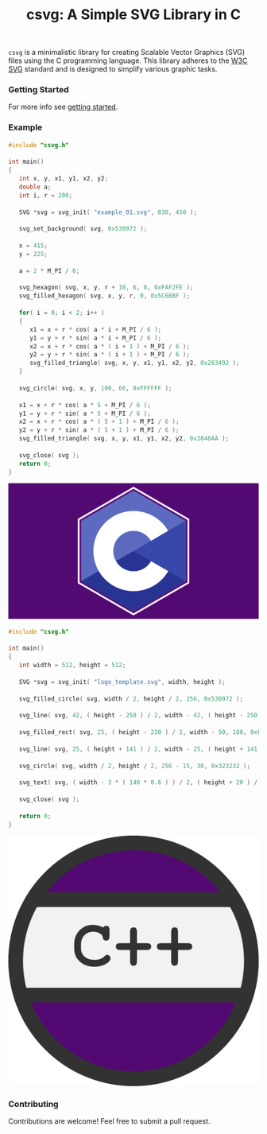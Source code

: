 <div align="center">
   <h1 align="center">csvg: A Simple SVG Library in C</h1>
</div>
<br />

`csvg` is a minimalistic library for creating Scalable Vector Graphics (SVG) files using the C programming language. This library adheres to the [W3C SVG](https://www.w3.org/TR/SVG2/) standard and is designed to simplify various graphic tasks.

### Getting Started

For more info see [getting started](examples/README.md).

### Example

``` c
#include "csvg.h"

int main()
{
   int x, y, x1, y1, x2, y2;
   double a;
   int i, r = 200;

   SVG *svg = svg_init( "example_01.svg", 830, 450 );

   svg_set_background( svg, 0x530972 );

   x = 415;
   y = 225;

   a = 2 * M_PI / 6;

   svg_hexagon( svg, x, y, r + 10, 6, 0, 0xFAF2FE );
   svg_filled_hexagon( svg, x, y, r, 0, 0x5C6BBF );

   for( i = 0; i < 2; i++ )
   {
      x1 = x + r * cos( a * i + M_PI / 6 );
      y1 = y + r * sin( a * i + M_PI / 6 );
      x2 = x + r * cos( a * ( i + 1 ) + M_PI / 6 );
      y2 = y + r * sin( a * ( i + 1 ) + M_PI / 6 );
      svg_filled_triangle( svg, x, y, x1, y1, x2, y2, 0x283492 );
   }

   svg_circle( svg, x, y, 100, 66, 0xFFFFFF );

   x1 = x + r * cos( a * 5 + M_PI / 6 );
   y1 = y + r * sin( a * 5 + M_PI / 6 );
   x2 = x + r * cos( a * ( 5 + 1 ) + M_PI / 6 );
   y2 = y + r * sin( a * ( 5 + 1 ) + M_PI / 6 );
   svg_filled_triangle( svg, x, y, x1, y1, x2, y2, 0x3848AA );

   svg_close( svg );
   return 0;
}
```

![Main](docs/assets/img/example_01.svg)

```c
#include "csvg.h"

int main()
{
   int width = 512, height = 512;

   SVG *svg = svg_init( "logo_template.svg", width, height );

   svg_filled_circle( svg, width / 2, height / 2, 256, 0x530972 );

   svg_line( svg, 42, ( height - 250 ) / 2, width - 42, ( height - 250 ) / 2, 30, 0x323232 );

   svg_filled_rect( svg, 25, ( height - 220 ) / 2, width - 50, 180, 0xF2F2F2 );

   svg_line( svg, 25, ( height + 141 ) / 2, width - 25, ( height + 141 ) / 2, 30, 0x323232 );

   svg_circle( svg, width / 2, height / 2, 256 - 15, 30, 0x323232 );

   svg_text( svg, ( width - 3 * ( 140 * 0.6 ) ) / 2, ( height + 20 ) / 2, "C++", "Free Mono", 140, FONT_WEIGHT_BLACK, 0x323232 );

   svg_close( svg );

   return 0;
}
```

<div style="text-align: center;">
    <img src="docs/assets/img/logo_template.svg" alt="Main">
</div>

### Contributing
Contributions are welcome! Feel free to submit a pull request.
